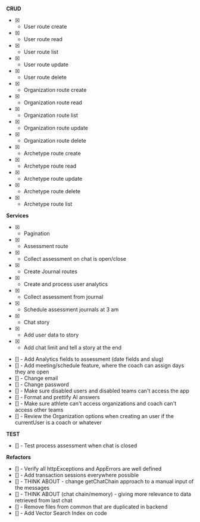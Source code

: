 **CRUD**

- [x] - User route create
- [x] - User route read
- [x] - User route list
- [x] - User route update
- [x] - User route delete

- [x] - Organization route create
- [x] - Organization route read
- [x] - Organization route list
- [x] - Organization route update
- [x] - Organization route delete

- [x] - Archetype route create
- [x] - Archetype route read
- [x] - Archetype route update
- [x] - Archetype route delete
- [x] - Archetype route list

**Services**

- [x] - Pagination
- [x] - Assessment route
- [x] - Collect assessment on chat is open/close
- [x] - Create Journal routes
- [x] - Create and process user analytics
- [x] - Collect assessment from journal
- [x] - Schedule assessment journals at 3 am
- [x] - Chat story
- [x] - Add user data to story
- [x] - Add chat limit and tell a story at the end
- [] - Add Analytics fields to assessment (date fields and slug)
- [] - Add meeting/schedule feature, where the coach can assign days they are open
- [] - Change email
- [] - Change password
- [] - Make sure disabled users and disabled teams can't access the app
- [] - Format and prettify AI answers
- [] - Make sure athlete can't access organizations and coach can't access other teams
- [] - Review the Organization options when creating an user if the currentUser is a coach or whatever

**TEST**

- [] - Test process assessment when chat is closed

**Refactors**

- [] - Verify all httpExceptions and AppErrors are well defined
- [] - Add transaction sessions everywhere possible
- [] - THINK ABOUT - change getChatChain approach to a manual input of the messages
- [] - THINK ABOUT (chat chain/memory) - giving more relevance to data retrieved from last chat
- [] - Remove files from common that are duplicated in backend
- [] - Add Vector Search Index on code
